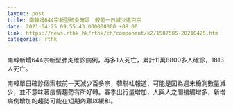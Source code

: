 ```yaml
---
layout: post
title: 南韓增644宗新型肺炎確診　較前一日減少逾百宗
date: 2021-04-25 09:55:43.000000000 +08:00
link: https://news.rthk.hk/rthk/ch/component/k2/1587585-20210425.htm
categories: rthk
---
```


南韓新增644宗新型肺炎確診病例，再多1人死亡，累計11萬8800多人確診，1813人死亡。

南韓單日確診個案較前一天減少百多宗，韓聯社報道，可能是因為週末檢測數量減少，並不意味著疫情趨勢有所好轉。春季出行量增加，人與人之間接觸增多，新增病例增加的趨勢可能在短期內難以緩和。
